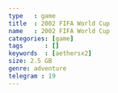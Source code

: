 ```yaml
---
type   : game
title  : 2002 FIFA World Cup
name   : 2002 FIFA World Cup
categories: [game]
tags      : []
keywords  : [aethersx2]
size: 2.5 GB
genre: adventure
telegram : 19
---
```


